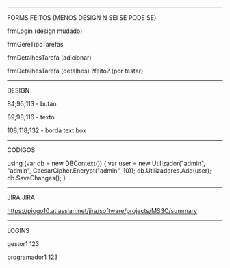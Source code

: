 ---------------------------------------------------------------------------------------------------
FORMS FEITOS (MENOS DESIGN N SEI SE PODE SE)

frmLogin (design mudado)

frmGereTipoTarefas

frmDetalhesTarefa (adicionar)

frmDetalhesTarefa (detalhes) ?feito? (por testar)

---------------------------------------------------------------------------------------------------
DESIGN

84;95;113  -  butao

89;98;116  -  texto

108;118;132  -  borda text box

---------------------------------------------------------------------------------------------------
CODIGOS

using (var db = new DBContext())
{
    var user = new Utilizador("admin", "admin", CaesarCipher.Encrypt("admin", 10));
    db.Utilizadores.Add(user);
    db.SaveChanges();
}

---------------------------------------------------------------------------------------------------
JIRA JIRA

https://piogo10.atlassian.net/jira/software/projects/MS3C/summary

---------------------------------------------------------------------------------------------------
LOGINS

gestor1
123

programador1
123
